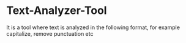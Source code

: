 # Text-Analyzer-Tool
It is a tool where text is analyzed in the following format, for example capitalize, remove punctuation etc
